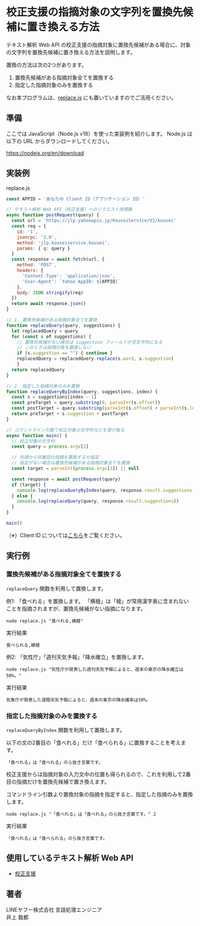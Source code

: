 # 校正支援の指摘対象の文字列を置換先候補に置き換える方法

テキスト解析 Web API の校正支援の指摘対象に置換先候補がある場合に、対象の文字列を置換先候補に置き換える方法を説明します。

置換の方法は次の2つがあります。

1. 置換先候補がある指摘対象全てを置換する
2. 指定した指摘対象のみを置換する

なお本プログラムは、[replace.js](./06_KouseiService_Replace_src/replace.js) にも置いていますのでご活用ください。

## 準備

ここでは JavaScript（Node.js v18）を使った実装例を紹介します。
Node.js は以下の URL からダウンロードしてください。

https://nodejs.org/en/download

## 実装例

replace.js

```javascript
const APPID = 'あなたの Client ID（アプリケーション ID）'

// テキスト解析 Web API（校正支援）へのリクエスト用関数
async function postRequest(query) {
  const url = 'https://jlp.yahooapis.jp/KouseiService/V2/kousei'
  const req = {
    id: '1',
    jsonrpc: '2.0', 
    method: 'jlp.kouseiservice.kousei',
    params: { q: query }
  }
  const response = await fetch(url, {
    method: 'POST',
    headers: {
      'Content-Type': 'application/json',
      'User-Agent': `Yahoo AppID: ${APPID}`
    },
    body: JSON.stringify(req)
  })
  return await response.json()
}

// 1. 置換先候補がある指摘対象全てを置換
function replaceQuery(query, suggestions) {
  let replacedQuery = query
  for (const s of suggestions) {
    // 置換先候補がない場合は suggestion フィールドが空文字列になる
    // このときは指摘対象を置換しない
    if (s.suggestion == "") { continue }
    replacedQuery = replacedQuery.replace(s.word, s.suggestion)
    }
  return replacedQuery
}

// 2. 指定した指摘対象のみを置換
function replaceQueryByIndex(query, suggestions, index) {
  const s = suggestions[index - 1]
  const preTarget = query.substring(0, parseInt(s.offset))
  const postTarget = query.substring(parseInt(s.offset) + parseInt(s.length))
  return preTarget + s.suggestion + postTarget
}

// コマンドライン引数で校正対象の文字列などを受け取る
async function main() {
  // 校正対象の文字列
  const query = process.argv[2]

  // 先頭から何番目の指摘を置換するか指定
  // 指定がない場合は置換先候補がある指摘対象全てを置換
  const target = parseInt(process.argv[3]) || null

  const response = await postRequest(query)
  if (target) {
    console.log(replaceQueryByIndex(query, response.result.suggestions, target))
  } else {
    console.log(replaceQuery(query, response.result.suggestions))
  }
}

main()
```

（※）Client ID については[こちら](../02_API_Specifications/00_Overview.md#client-idアプリケーション-id)をご覧ください。

## 実行例

### 置換先候補がある指摘対象全てを置換する

`replaceQuery` 関数を利用して置換します。

例1: 「食べれる」を置換します。
「横槍」は「槍」が常用漢字表に含まれないことを指摘されますが、置換先候補がない指摘になります。

```
node replace.js "食べれる,横槍"
```

実行結果

```
食べられる,横槍
```

例2: 「気性庁」「週刊天気予報」「降水確立」を置換します。
```
node replace.js "気性庁が発表した週刊天気予報によると、週末の東京の降水確立は50%。"
```

実行結果

```
気象庁が発表した週間天気予報によると、週末の東京の降水確率は50%。
```

### 指定した指摘対象のみを置換する

`replaceQueryByIndex` 関数を利用して置換します。

以下の文の2番目の「食べれる」だけ「食べられる」に置換することを考えます。
```
「食べれる」は「食べれる」のら抜き言葉です。
```

校正支援からは指摘対象の入力文中の位置も得られるので、これを利用して2番目の指摘だけを置換先候補で置き換えます。

コマンドライン引数より置換対象の指摘を指定すると、指定した指摘のみを置換します。

```
node replace.js "「食べれる」は「食べれる」のら抜き言葉です。" 2
```

実行結果

```
「食べれる」は「食べられる」のら抜き言葉です。
```

## 使用しているテキスト解析 Web API

- [校正支援](../02_API_Specifications/04_KouseiService.md)

## 著者
LINEヤフー株式会社 言語処理エンジニア  
井上 裁都
